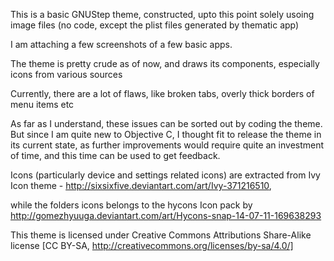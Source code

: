 This is a basic GNUStep theme, constructed, upto this point solely usoing image files (no code, except the plist files generated by thematic app)

I am attaching a few screenshots of a few basic apps.

The theme is pretty crude as of now, and draws its components, especially icons from various sources 

Currently, there are a lot of flaws, like broken tabs, overly thick borders of menu items etc

As far as I understand, these issues can be sorted out by coding the theme. But since I am quite new to Objective C, I thought fit to release the theme in its current state, as further improvements would require quite an investment of time, and this time can be used to get feedback.

Icons (particularly device and settings related icons) are extracted from Ivy Icon theme - http://sixsixfive.deviantart.com/art/Ivy-371216510, 

while the folders icons belongs to the hycons Icon pack by http://gomezhyuuga.deviantart.com/art/Hycons-snap-14-07-11-169638293


This theme is licensed under Creative Commons Attributions Share-Alike license [CC BY-SA, http://creativecommons.org/licenses/by-sa/4.0/]
